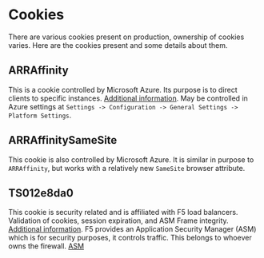 # Cookies

There are various cookies present on production, ownership of cookies varies. Here are the cookies present and some details about them.

## ARRAffinity

This is a cookie controlled by Microsoft Azure. Its purpose is to direct clients to specific instances. 
[Additional information](https://azure.microsoft.com/en-us/blog/disabling-arrs-instance-affinity-in-windows-azure-web-sites/).
May be controlled in Azure settings at `Settings -> Configuration -> General Settings -> Platform Settings`.

## ARRAffinitySameSite

This cookie is also controlled by Microsoft Azure. It is similar in purpose to `ARRAffinity`, but works with a relatively new `SameSite` browser attribute.

## TS012e8da0

This cookie is security related and is affiliated with F5 load balancers. Validation of cookies, session expiration, and ASM Frame integrity. 
[Additional information](https://support.f5.com/csp/article/K6850).
F5 provides an Application Security Manager (ASM) which is for security purposes, it controls traffic. This belongs to whoever owns the firewall.
[ASM](https://www.f5.com/pdf/products/big-ip-application-security-manager-overview.pdf)

